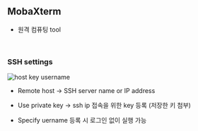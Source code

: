 ## MobaXterm

+ 원격 컴퓨팅 tool
<br />

### SSH settings
![host key username](https://user-images.githubusercontent.com/86212069/131610027-8ee83283-8b67-4c31-876d-f7664530df7c.png)
+ Remote host -> SSH server name or IP address

+ Use private key -> ssh ip 접속을 위한 key 등록 (저장한 키 첨부)

+ Specify uername 등록 시 로그인 없이 실행 가능

